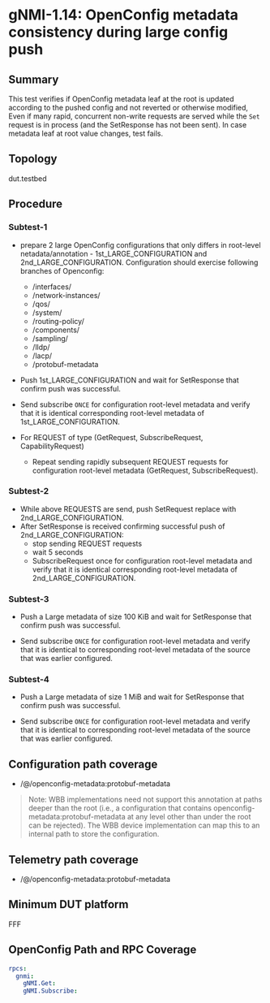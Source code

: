 # gNMI-1.14: OpenConfig metadata consistency during large config push

## Summary
This test verifies if OpenConfig metadata leaf at the root is updated according to
the pushed config and not reverted or otherwise modified, Even if many rapid,
concurrent non-write requests are served while the `Set` request is in
process (and the SetResponse has not been sent).
In case metadata leaf at root value changes, test fails.

## Topology
dut.testbed

## Procedure
### Subtest-1

* prepare 2 large OpenConfig configurations that only differs in root-level netadata/annotation - 1st_LARGE_CONFIGURATION and 2nd_LARGE_CONFIGURATION. Configuration should exercise following branches of Openconfig:
  *  /interfaces/
  *  /network-instances/
  *  /qos/
  *  /system/
  *  /routing-policy/
  *  /components/
  *  /sampling/
  *  /lldp/
  *  /lacp/
  *  /protobuf-metadata

* Push 1st_LARGE_CONFIGURATION and wait for SetResponse that confirm push was successful.
* Send subscribe `ONCE` for configuration root-level metadata and verify that it is identical corresponding root-level metadata of 1st_LARGE_CONFIGURATION.
* For REQUEST of type (GetRequest, SubscribeRequest, CapabilityRequest)
  * Repeat sending rapidly subsequent REQUEST requests for configuration
    root-level metadata (GetRequest, SubscribeRequest).
### Subtest-2

  * While above REQUESTS are send, push SetRequest replace with 2nd_LARGE_CONFIGURATION.
  * After SetResponse is received confirming successful push of 2nd_LARGE_CONFIGURATION:
    * stop sending REQUEST requests
    * wait 5 seconds
    * SubscribeRequest once for configuration root-level metadata and verify
      that it is identical corresponding root-level metadata of
      2nd_LARGE_CONFIGURATION.
### Subtest-3

* Push a Large metadata of size 100 KiB and wait for SetResponse that confirm push was successful.

* Send subscribe `ONCE` for configuration root-level metadata and verify that it
  is identical to corresponding root-level metadata of the source that was
  earlier configured.
### Subtest-4

* Push a Large metadata of size 1 MiB and wait for SetResponse that confirm push was successful.

* Send subscribe `ONCE` for configuration root-level metadata and verify that it
  is identical to corresponding root-level metadata of the source that was
  earlier configured.


## Configuration path coverage
* /@/openconfig-metadata:protobuf-metadata

> Note: WBB implementations need not support this annotation at paths deeper
> than the root (i.e., a configuration that contains
> openconfig-metadata:protobuf-metadata at any level other than under the root
> can be rejected). The WBB device implementation can map this to an internal
> path to store the configuration.

## Telemetry path coverage
* /@/openconfig-metadata:protobuf-metadata

## Minimum DUT platform
FFF

## OpenConfig Path and RPC Coverage

```yaml
rpcs:
  gnmi:
    gNMI.Get:
    gNMI.Subscribe:

```
